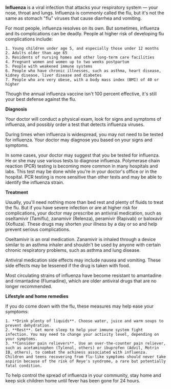 **Influenza** is a viral infection that attacks your respiratory system — your nose, throat and lungs. Influenza is commonly called the flu, but it's not the same as stomach "flu" viruses that cause diarrhea and vomiting.

For most people, influenza resolves on its own. But sometimes, influenza and its complications can be deadly. People at higher risk of developing flu complications include:

    1. Young children under age 5, and especially those under 12 months
    2. Adults older than age 65
    3. Residents of nursing homes and other long-term care facilities
    4. Pregnant women and women up to two weeks postpartum
    5. People with weakened immune systems
    6. People who have chronic illnesses, such as asthma, heart disease, kidney disease, liver disease and diabetes
    7. People who are very obese, with a body mass index (BMI) of 40 or higher

Though the annual influenza vaccine isn't 100 percent effective, it's still your best defense against the flu.

**Diagnosis**

Your doctor will conduct a physical exam, look for signs and symptoms of influenza, and possibly order a test that detects influenza viruses.

During times when influenza is widespread, you may not need to be tested for influenza. Your doctor may diagnose you based on your signs and symptoms.

In some cases, your doctor may suggest that you be tested for influenza. He or she may use various tests to diagnose influenza. Polymerase chain reaction (PCR) testing is becoming more common in many hospitals and labs. This test may be done while you're in your doctor's office or in the hospital. PCR testing is more sensitive than other tests and may be able to identify the influenza strain.

**Treatment**

Usually, you'll need nothing more than bed rest and plenty of fluids to treat the flu. But if you have severe infection or are at higher risk for complications, your doctor may prescribe an antiviral medication, such as oseltamivir (Tamiflu), zanamivir (Relenza), peramivir (Rapivab) or baloxavir (Xofluza). These drugs may shorten your illness by a day or so and help prevent serious complications.

Oseltamivir is an oral medication. Zanamivir is inhaled through a device similar to an asthma inhaler and shouldn't be used by anyone with certain chronic respiratory problems, such as asthma and lung disease.

Antiviral medication side effects may include nausea and vomiting. These side effects may be lessened if the drug is taken with food.

Most circulating strains of influenza have become resistant to amantadine and rimantadine (Flumadine), which are older antiviral drugs that are no longer recommended.

**Lifestyle and home remedies**

If you do come down with the flu, these measures may help ease your symptoms:

    1. **Drink plenty of liquids**. Choose water, juice and warm soups to prevent dehydration.
    2. **Rest**. Get more sleep to help your immune system fight infection. You may need to change your activity level, depending on your symptoms.
    3. **Consider pain relievers**. Use an over-the-counter pain reliever, such as acetaminophen (Tylenol, others) or ibuprofen (Advil, Motrin IB, others), to combat the achiness associated with influenza. Children and teens recovering from flu-like symptoms should never take aspirin because of the risk of Reye's syndrome, a rare but potentially fatal condition.

To help control the spread of influenza in your community, stay home and keep sick children home until fever has been gone for 24 hours.